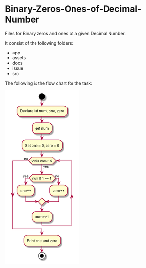 # Binary-Zeros-Ones-of-Decimal-Number
Files for Binary zeros and ones of a given Decimal Number.

It consist of the following folders:

- app
- assets
- docs
- issue
- src

The following is the flow chart for the task:

![Number of Binary Zeros and Ones](assets/Binary-Zeros-Ones-of-Decimal-Number.png)